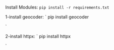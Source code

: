 Install Modules: `pip install -r requirements.txt`

1-install geocoder:
`
pip install geocoder

`

2-install httpx:
`
pip install httpx

`